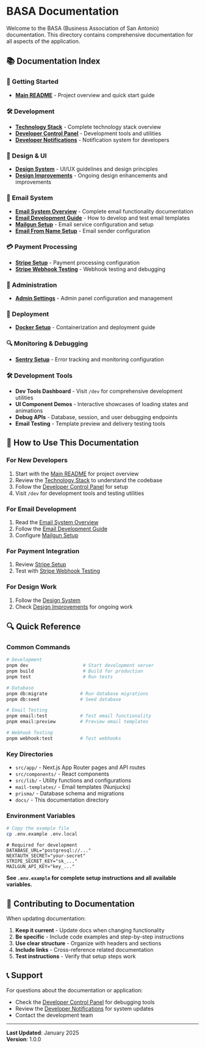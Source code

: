# BASA Documentation

Welcome to the BASA (Business Association of San Antonio) documentation. This directory contains comprehensive documentation for all aspects of the application.

## 📚 Documentation Index

### 🚀 Getting Started
- **[Main README](../README.md)** - Project overview and quick start guide

### 🛠️ Development
- **[Technology Stack](./TECH_STACK.md)** - Complete technology stack overview
- **[Developer Control Panel](./DEVELOPER_CONTROL_PANEL.md)** - Development tools and utilities
- **[Developer Notifications](./DEVELOPER_NOTIFICATIONS.md)** - Notification system for developers

### 🎨 Design & UI
- **[Design System](./BASA_DESIGN_SYSTEM.md)** - UI/UX guidelines and design principles
- **[Design Improvements](./DESIGN_IMPROVEMENTS.md)** - Ongoing design enhancements and improvements

### 📧 Email System
- **[Email System Overview](./BASA_EMAIL_SYSTEM.md)** - Complete email functionality documentation
- **[Email Development Guide](./EMAIL_DEVELOPMENT_GUIDE.md)** - How to develop and test email templates
- **[Mailgun Setup](./MAILGUN_SETUP.md)** - Email service configuration and setup
- **[Email From Name Setup](./EMAIL_FROM_NAME_SETUP.md)** - Email sender configuration

### 💳 Payment Processing
- **[Stripe Setup](./STRIPE_SETUP.md)** - Payment processing configuration
- **[Stripe Webhook Testing](./STRIPE_WEBHOOK_TESTING.md)** - Webhook testing and debugging

### 🔧 Administration
- **[Admin Settings](./ADMIN_SETTINGS.md)** - Admin panel configuration and management

### 🐳 Deployment
- **[Docker Setup](./DOCKER.md)** - Containerization and deployment guide

### 🔍 Monitoring & Debugging
- **[Sentry Setup](./SENTRY_SETUP.md)** - Error tracking and monitoring configuration

### 🛠️ Development Tools
- **Dev Tools Dashboard** - Visit `/dev` for comprehensive development utilities
- **UI Component Demos** - Interactive showcases of loading states and animations
- **Debug APIs** - Database, session, and user debugging endpoints
- **Email Testing** - Template preview and delivery testing tools

## 📖 How to Use This Documentation

### For New Developers
1. Start with the [Main README](../README.md) for project overview
2. Review the [Technology Stack](./TECH_STACK.md) to understand the codebase
3. Follow the [Developer Control Panel](./DEVELOPER_CONTROL_PANEL.md) for setup
4. Visit `/dev` for development tools and testing utilities

### For Email Development
1. Read the [Email System Overview](./BASA_EMAIL_SYSTEM.md)
2. Follow the [Email Development Guide](./EMAIL_DEVELOPMENT_GUIDE.md)
3. Configure [Mailgun Setup](./MAILGUN_SETUP.md)

### For Payment Integration
1. Review [Stripe Setup](./STRIPE_SETUP.md)
2. Test with [Stripe Webhook Testing](./STRIPE_WEBHOOK_TESTING.md)

### For Design Work
1. Follow the [Design System](./BASA_DESIGN_SYSTEM.md)
2. Check [Design Improvements](./DESIGN_IMPROVEMENTS.md) for ongoing work

## 🔍 Quick Reference

### Common Commands
```bash
# Development
pnpm dev                    # Start development server
pnpm build                  # Build for production
pnpm test                   # Run tests

# Database
pnpm db:migrate            # Run database migrations
pnpm db:seed               # Seed database

# Email Testing
pnpm email:test            # Test email functionality
pnpm email:preview         # Preview email templates

# Webhook Testing
pnpm webhook:test          # Test webhooks
```

### Key Directories
- `src/app/` - Next.js App Router pages and API routes
- `src/components/` - React components
- `src/lib/` - Utility functions and configurations
- `mail-templates/` - Email templates (Nunjucks)
- `prisma/` - Database schema and migrations
- `docs/` - This documentation directory

### Environment Variables
```bash
# Copy the example file
cp .env.example .env.local
```

```env
# Required for development
DATABASE_URL="postgresql://..."
NEXTAUTH_SECRET="your-secret"
STRIPE_SECRET_KEY="sk_..."
MAILGUN_API_KEY="key_..."
```

**See `.env.example` for complete setup instructions and all available variables.**

## 🤝 Contributing to Documentation

When updating documentation:

1. **Keep it current** - Update docs when changing functionality
2. **Be specific** - Include code examples and step-by-step instructions
3. **Use clear structure** - Organize with headers and sections
4. **Include links** - Cross-reference related documentation
5. **Test instructions** - Verify that setup steps work

## 📞 Support

For questions about the documentation or application:

- Check the [Developer Control Panel](./DEVELOPER_CONTROL_PANEL.md) for debugging tools
- Review the [Developer Notifications](./DEVELOPER_NOTIFICATIONS.md) for system updates
- Contact the development team

---

**Last Updated**: January 2025  
**Version**: 1.0.0 